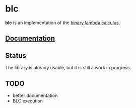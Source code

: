# blc

**blc** is an implementation of the
[binary lambda calculus](https://esolangs.org/wiki/Binary_lambda_calculus).

## [Documentation](https://docs.rs/blc)

## Status

The library is already usable, but it is still a work in progress.

## TODO

- better documentation
- BLC execution
